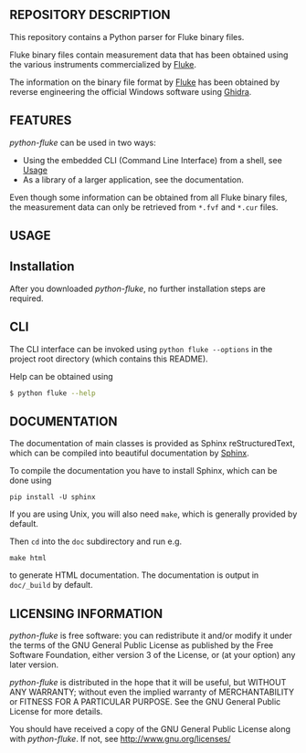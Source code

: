 REPOSITORY DESCRIPTION
----------------------
This repository contains a Python parser for Fluke binary files.

Fluke binary files contain measurement data that has been obtained using the various
instruments commercialized by [Fluke](https://www.fluke.com).

The information on the binary file format by [Fluke](https://www.fluke.com)
has been obtained by reverse engineering the official Windows software using
[Ghidra](https://ghidra-sre.org/).

FEATURES
--------
*python-fluke* can be used in two ways:
  - Using the embedded CLI (Command Line Interface) from a shell,
see [Usage](#cli)
  - As a library of a larger application, see the documentation.

Even though some information can be obtained from all Fluke binary files,
the measurement data can only be retrieved from `*.fvf` and `*.cur` files.

USAGE
-----
## Installation
After you downloaded *python-fluke*, no further installation steps are required.

## CLI
The CLI interface can be invoked using `python fluke --options`
in the project root directory (which contains this README).

Help can be obtained using
```sh
$ python fluke --help
```

## DOCUMENTATION
The documentation of main classes is provided as Sphinx reStructuredText,
which can be compiled into beautiful documentation by [Sphinx](http://www.sphinx-doc.org).

To compile the documentation you have to install Sphinx, which can be done using
```
pip install -U sphinx
```
If you are using Unix, you will also need `make`, which is generally provided
by default.

Then `cd` into the `doc` subdirectory and run e.g.
```
make html
```
to generate HTML documentation. The documentation is output in `doc/_build` by default.

LICENSING INFORMATION
---------------------
*python-fluke* is free software: you can redistribute it and/or modify
it under the terms of the GNU General Public License as published by
the Free Software Foundation, either version 3 of the License, or
(at your option) any later version.

*python-fluke* is distributed in the hope that it will be useful,
but WITHOUT ANY WARRANTY; without even the implied warranty of
MERCHANTABILITY or FITNESS FOR A PARTICULAR PURPOSE. See the
GNU General Public License for more details.

You should have received a copy of the GNU General Public License
along with *python-fluke*. If not, see http://www.gnu.org/licenses/
